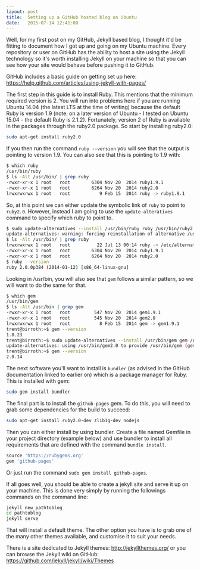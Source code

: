 ```yaml
---
layout: post
title:  Setting up a GitHub hosted blog on Ubuntu
date:   2015-07-14 12:41:00
---
```


Well, for my first post on my GitHub, Jekyll based blog, I thought it'd be fitting to document how I got up and going on my Ubuntu machine. Every repository or user on GitHub has the ability to host a site using the Jekyll technology so it's worth installing Jekyll on your machine so that you can see how your site would behave before pushing it to GitHub.

GitHub includes a basic guide on getting set up here: <https://help.github.com/articles/using-jekyll-with-pages/>

The first step in this guide is to install Ruby. This mentions that the minimum required version is 2. You will run into problems here if you are running Ubuntu 14.04 (the latest LTS at the time of writing) because the default Ruby is version 1.9 (note: on a later version of Ubuntu - I tested on Ubuntu 15.04 - the default Ruby is 2.1.2). Fortunately, version 2 of Ruby is available in the packages through the ruby2.0 package. So start by installing ruby2.0:

```bash
sudo apt-get install ruby2.0
```

If you then run the command `ruby --version` you will see that the output is pointing to version 1.9. You can also see that this is pointing to 1.9 with:

```bash
$ which ruby
/usr/bin/ruby
$ ls -Alt /usr/bin/ | grep ruby
-rwxr-xr-x 1 root   root        6304 Nov 20  2014 ruby1.9.1
-rwxr-xr-x 1 root   root        6264 Nov 20  2014 ruby2.0
lrwxrwxrwx 1 root   root           9 Feb 15  2014 ruby -> ruby1.9.1
```

So, at this point we can either update the symbolic link of `ruby` to point to `ruby2.0`. However, instead I am going to use the `update-alteratives` command to specify which ruby to point to.

```bash
$ sudo update-alternatives --install /usr/bin/ruby ruby /usr/bin/ruby2.0 1
update-alternatives: warning: forcing reinstallation of alternative /usr/bin/ruby2.0 because link group ruby is broken
$ ls -Alt /usr/bin/ | grep ruby
lrwxrwxrwx 1 root   root          22 Jul 13 00:14 ruby -> /etc/alternatives/ruby
-rwxr-xr-x 1 root   root        6304 Nov 20  2014 ruby1.9.1
-rwxr-xr-x 1 root   root        6264 Nov 20  2014 ruby2.0
$ ruby --version
ruby 2.0.0p384 (2014-01-12) [x86_64-linux-gnu]
```

Looking in /usr/bin, you will also see that `gem` follows a similar pattern, so we will want to do the same for that.


```bash
$ which gem
/usr/bin/gem
$ ls -Alt /usr/bin | grep gem
-rwxr-xr-x 1 root   root         547 Nov 20  2014 gem1.9.1
-rwxr-xr-x 1 root   root         545 Nov 20  2014 gem2.0
lrwxrwxrwx 1 root   root           8 Feb 15  2014 gem -> gem1.9.1
trent@birroth:~$ gem --version
1.8.23
trent@birroth:~$ sudo update-alternatives --install /usr/bin/gem gem /usr/bin/gem2.0 1
update-alternatives: using /usr/bin/gem2.0 to provide /usr/bin/gem (gem) in auto mode
trent@birroth:~$ gem --version
2.0.14
```

The next software you'll want to install is `bundler` (as advised in the GitHub documentation linked to earlier on) which is a package manager for Ruby. This is installed with gem:

```bash
sudo gem install bundler
```

The final part is to install the `github-pages` gem. To do this, you will need to grab some dependencies for the build to succeed:

```bash
sudo apt-get install ruby2.0-dev zlib1g-dev nodejs
```

Then you can either install by using bundler. Create a file named Gemfile in your project directory (example below) and use bundler to install all requirements that are defined with the command `bundle install`.

```ruby
source 'https://rubygems.org'
gem 'github-pages'
```

Or just run the command `sudo gem install github-pages`.

If all goes well, you should be able to create a jekyll site and serve it up on your machine. This is done very simply by running the followings commands on the command line:

```bash
jekyll new pathtoblog
cd pathtoblog
jekyll serve
```

That will install a default theme. The other option you have is to grab one of the many other themes available, and customise it to suit your needs.

There is a site dedicated to Jekyll themes: <http://jekyllthemes.org/> or you can browse the Jekyll wiki on GitHub: <https://github.com/jekyll/jekyll/wiki/Themes>
